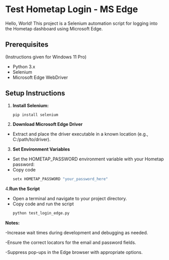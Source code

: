 # Test Hometap Login - MS Edge

Hello, World!
This project is a Selenium automation script for logging into the Hometap dashboard using Microsoft Edge.

## Prerequisites
(Instructions given for Windows 11 Pro)

- Python 3.x
- Selenium
- Microsoft Edge WebDriver

## Setup Instructions

1. **Install Selenium:**
   ```sh
   pip install selenium

2. **Download Microsoft Edge Driver**
- Extract and place the driver executable in a known location (e.g., C:/path/to/driver).

3. **Set Environment Variables**
- Set the HOMETAP_PASSWORD environment variable with your Hometap password:
- Copy code
    ```sh
    setx HOMETAP_PASSWORD "your_password_here"

4.**Run the Script**
- Open a terminal and navigate to your project directory.
- Copy code and run the script
    ```sh
    python test_login_edge.py


**Notes:**

-Increase wait times during development and debugging as needed.

-Ensure the correct locators for the email and password fields.

-Suppress pop-ups in the Edge browser with appropriate options.